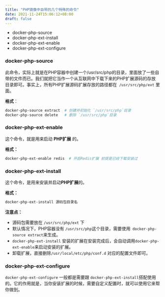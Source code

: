 ```yaml
---
title: "PHP镜像中自带的几个特殊的命令"
date: 2021-11-24T15:06:12+08:00
draft: false
---
```


- docker-php-source
- docker-php-ext-install
- docker-php-ext-enable
- docker-php-ext-configure

### docker-php-source

此命令，实际上就是在PHP容器中创建一个/usr/src/php的目录，里面放了一些自带的文件而已。我们就把它当作一个从互联网中下载下来的PHP扩展源码的存放目录即可。事实上，所有PHP扩展源码扩展存放的路径都在` /usr/src/php/ext` 里面。

**格式**：

```bash
docker-php-source extract  # 创建并初始化 `/usr/src/php`目录
docker-php-source delete   # 删除 `/usr/src/php`目录
```

### docker-php-ext-enable

这个命令，就是用来启动 **PHP扩展** 的。

**格式：**

```bash
docker-php-ext-enable redis  # 开启Redis扩展 前提是已经下载安装过
```

### docker-php-ext-install

这个命令，是用来安装并启动**PHP扩展**的。

**格式：**

```bash
docker-php-ext-install 源码包目录名
```

**注意点：**

- 源码包需要放在 `/usr/src/php/ext` 下
- 默认情况下，PHP容器没有 `/usr/src/php`这个目录，需要使用` docker-php-source extract`来生成。
- `docker-php-ext-install` 安装的扩展在安装完成后，会自动调用`docker-php-ext-enable`来启动安装的扩展。
- 卸载扩展，直接删除`/usr/local/etc/php/conf.d` 对应的配置文件即可。

### docker-php-ext-configure

`docker-php-ext-configure` 一般都是需要跟 `docker-php-ext-install`搭配使用的。它的作用就是，当你安装扩展的时候，需要自定义配置时，就可以使用它来帮你做到。
